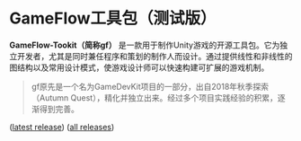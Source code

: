 # GameFlow工具包（测试版）

**GameFlow-Tookit（简称gf）** 是一款用于制作Unity游戏的开源工具包。它为独立开发者，尤其是同时兼任程序和策划的制作人而设计。通过提供线性和非线性的图结构以及常用设计模式，使游戏设计师可以快速构建可扩展的游戏机制。



> gf原先是一个名为GameDevKit项目的一部分，出自2018年秋季探索（Autumn Quest），精化并独立出来。经过多个项目实践经验的积累，逐渐得到完善。



([latest release](https://github.com/blueloveTH/gameflow-toolkit/releases/tag/latest_release))  ([all releases](https://github.com/blueloveTH/gameflow-toolkit/releases))







